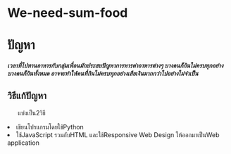 # We-need-sum-food
<h1>ปัญหา</h1>
<h5>เวลาที่ไปทานอาหารกับกลุ่มเพื่อนมักประสบปัญหาการหารค่าอาหารต่างๆ บางคนก็กินไม่ครบทุกอย่าง บางคนก็กินทั้งหมด 
อาจจะทำให้คนที่กินไม่ครบทุกอย่างเสียเงินมากกว่าไปอย่างไม่จำเป็น</h5>
<h2>วิธีแก้ปัญหา</h2>
<ol>แบ่งเป็น2วิธี</ol>
<li>เขียนโปรแกรมโดยใช้Python</li>
<li>ใช้JavaScript รวมกับHTML และใช้Responsive Web Design ให้ออกมาเป็นWeb application</li>
